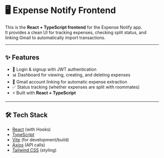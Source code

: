 # 🖥️ Expense Notify Frontend

This is the **React + TypeScript frontend** for the Expense Notify app.  
It provides a clean UI for tracking expenses, checking split status, and linking Gmail to automatically import transactions.

---

## ✨ Features

- 🔐 Login & signup with JWT authentication
- 📊 Dashboard for viewing, creating, and deleting expenses
- 📧 Gmail account linking for automatic expense extraction
- ✅ Status tracking (whether expenses are split with roommates)
- ⚡ Built with **React + TypeScript**

---

## 🛠️ Tech Stack

- [React](https://react.dev/) (with Hooks)
- [TypeScript](https://www.typescriptlang.org/)
- [Vite](https://vitejs.dev/) (for development/build)
- [Axios](https://axios-http.com/) (API calls)
- [Tailwind CSS](https://tailwindcss.com/) (styling)
